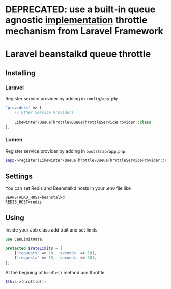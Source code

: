 # DEPRECATED: use a built-in queue agnostic [implementation](https://github.com/likewinter/queue-throttle/issues/3#issuecomment-522147816) throttle mechanism from Laravel Framework

# Laravel beanstalkd queue throttle

## Installing

### Laravel
Register service provider by adding in ```config/app.php```
```php
'providers' => [
    // Other Service Providers
    
    Likewinter\QueueThrottle\QueueThrottleServiceProvider::class
],
```

### Lumen
Register service provider by adding in ```bootstrap/app.php```
```php
$app->register(Likewinter\QueueThrottle\QueueThrottleServiceProvider::class);
```

## Settings
You can set Redis and Beanstalkd hosts in your .env file like
```
BEANSTALKD_HOST=beanstalkd
REDIS_HOST=redis
```

## Using
Inside your Job class add trait and set limits
```php
use CanLimitRate;

protected $rateLimits = [
    ['requests' => 10, 'seconds' => 10],
    ['requests' => 15, 'seconds' => 30],
];
```
At the begining of ```handle()``` method use throttle
```php
$this->throttle();
```
